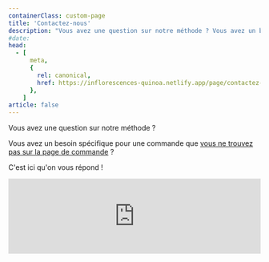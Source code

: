 ```yaml
---
containerClass: custom-page
title: 'Contactez-nous'
description: "Vous avez une question sur notre méthode ? Vous avez un besoin spécifique pour une commande ? C'est ici qu'on vous répond !"
#date:
head:
  - [
      meta,
      {
        rel: canonical,
        href: https://inflorescences-quinoa.netlify.app/page/contactez-nous/,
      },
    ]
article: false
---
```


Vous avez une question sur notre méthode ?

Vous avez un besoin spécifique pour une commande que [vous ne trouvez pas sur la page de commande](../commande-de-quinoa/README.md) ?

C'est ici qu'on vous répond !

<!-- markdownlint-disable MD033 -->

<iframe class="contact-form" src="https://tally.so/embed/mVjxLN?alignLeft=1&hideTitle=1&transparentBackground=1&dynamicHeight=1" width="100%" frameborder="0" marginheight="0" marginwidth="0" title="Une question ? Contactez-nous."></iframe>
